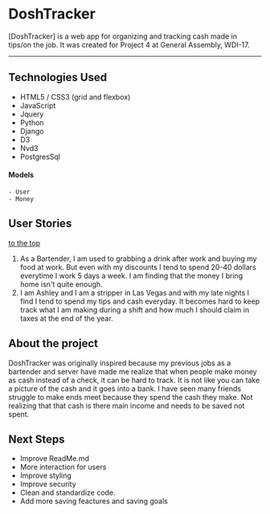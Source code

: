 # DoshTracker

[DoshTracker] is a web app for organizing and tracking cash made in tips/on the job. It was created for Project 4 at General Assembly, WDI-17.


---
## Technologies Used

- HTML5 / CSS3 (grid and flexbox)
- JavaScript
- Jquery
- Python
- Django
- D3
- Nvd3
- PostgresSql


#### Models
    - User
    - Money

## User Stories
[to the top](https://github.com/ScoRoc/DoshTracker#ryde)

1. As a Bartender, I am used to grabbing a drink after work and buying my food at work. But even with my discounts I tend to spend 20-40 dollars everytime I work 5 days a week. I am finding that the money I bring home isn't quite enough.
2. I am Ashley and I am a stripper in Las Vegas and with my late nights I find I tend to spend my tips and cash everyday. It becomes hard to keep track what I am making during a shift and how much I should claim in taxes at the end of the year.

## About the project

DoshTracker was originally inspired because my previous jobs as a bartender and server have made me realize that when people make money as cash instead of a check, it can be hard to track. It is not like you can take a picture of the cash and it goes into a bank. I have seen many friends struggle to make ends meet because they spend the cash they make. Not realizing that that cash is there main income and needs to be saved not spent.


## Next Steps

- Improve ReadMe.md
- More interaction for users
- Improve styling
- Improve security
- Clean and standardize code.
- Add more saving feactures and saving goals

